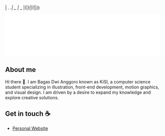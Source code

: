 
                
| . _.| _ |_  _ 
|(|_)||(_||_)_) 
                
               
<img src="helloworld.svg"> </img>

## About me

Hi there 👋. I am Bagas Dwi Anggoro known as KiSI, a computer science student specializing in illustration, front-end development, motion graphics, and visual design. I am driven by a desire to expand my knowledge and explore creative solutions.

## Get in touch :coffee:

- [Personal Website](https://kisi.is-a.dev)
